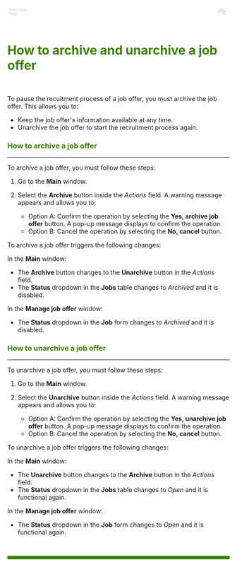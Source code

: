 ![banner](../../attachments/peque.png)

# <span style="color:#3C8000">How to archive and unarchive a job offer</span>

<br>

To pause the recuitment process of a job offer, you must archive the job offer. This allows you to:

- Keep the job offer's information available at any time.
- Unarchive the job offer to start the recruitment process again.

### <span style="color:#3C8000">How to archive a job offer</span>

---

To archive a job offer, you must follow these steps:

1. Go to the **Main** window.
1. Select the **Archive** button inside the _Actions_ field. A warning message appears and allows you to:

   - Option A: Confirm the operation by selecting the **Yes, archive job offer** button. A pop-up message displays to confirm the operation.
   - Option B: Cancel the operation by selecting the **No, cancel** button.

To archive a job offer triggers the following changes:

In the **Main** window:

- The **Archive** button changes to the **Unarchive** button in the _Actions_ field.
- The **Status** dropdown in the **Jobs** table changes to _Archived_ and it is disabled.

In the **Manage job offer** window:

- The **Status** dropdown in the **Job** form changes to _Archived_ and it is disabled.

### <span style="color:#3C8000">How to unarchive a job offer</span>

---

To unarchive a job offer, you must follow these steps:

1. Go to the **Main** window.
1. Select the **Unarchive** button inside the _Actions_ field. A warning message appears and allows you to:

   - Option A: Confirm the operation by selecting the **Yes, unarchive job offer** button. A pop-up message displays to confirm the operation.
   - Option B: Cancel the operation by selecting the **No, cancel** button.

To unarchive a job offer triggers the following changes:

In the **Main** window:

- The **Unarchive** button changes to the **Archive** button in the _Actions_ field.
- The **Status** dropdown in the **Jobs** table changes to _Open_ and it is functional again.

In the **Manage job offer** window:

- The **Status** dropdown in the **Job** form changes to _Open_ and it is functional again.

<br>
<hr style="height:8px;background-color:#3C8000">

